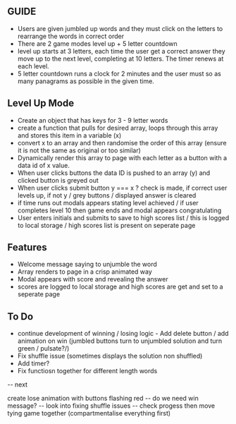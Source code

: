 ## GUIDE

- Users are given jumbled up words and they must click on the letters to rearrange the words in correct order
- There are 2 game modes level up + 5 letter countdown
- level up starts at 3 letters, each time the user get a correct answer they move up to the next level, completing at 10 letters. The timer renews at each level.
- 5 letter countdown runs a clock for 2 minutes and the user must so as many panagrams as possible in the given time. 

## Level Up Mode

- Create an object that has keys for 3 - 9 letter words
- create a function that pulls for desired array, loops through this array and stores this item in a variable (x)
- convert x to an array and then randomise the order of this array (ensure it is not the same as original or too similar) 
- Dynamically render this array to page with each letter as a button with a data id of x value.
- When user clicks buttons the data ID is pushed to an array (y) and clicked button is greyed out
- When user clicks submit button y === x ? check is made, if correct user levels up, if not y / grey buttons / displayed answer is cleared
- if time runs out modals appears stating level achieved / if user completes level 10 then game ends and modal appears congratulating
- User enters initials and submits to save to high scores list / this is logged to local storage / high scores list is present on seperate page

## Features

- Welcome message saying to unjumble the word
- Array renders to page in a crisp animated way
- Modal appears with score and revealing the answer
- scores are logged to local storage and high scores are get and set to a seperate page

## To Do

- continue development of winning / losing logic - Add delete button / add animation on win (jumbled buttons turn to unjumbled solution and turn green / pulsate?/)
- Fix shuffle issue (sometimes displays the solution non shuffled)
- Add timer?
- Fix functiosn together for different length words


-- next

create lose animation with buttons flashing red
-- do we need win message?
-- look into fixing shuffle issues
-- check progess then move tying game together (compartmentalise everything first)